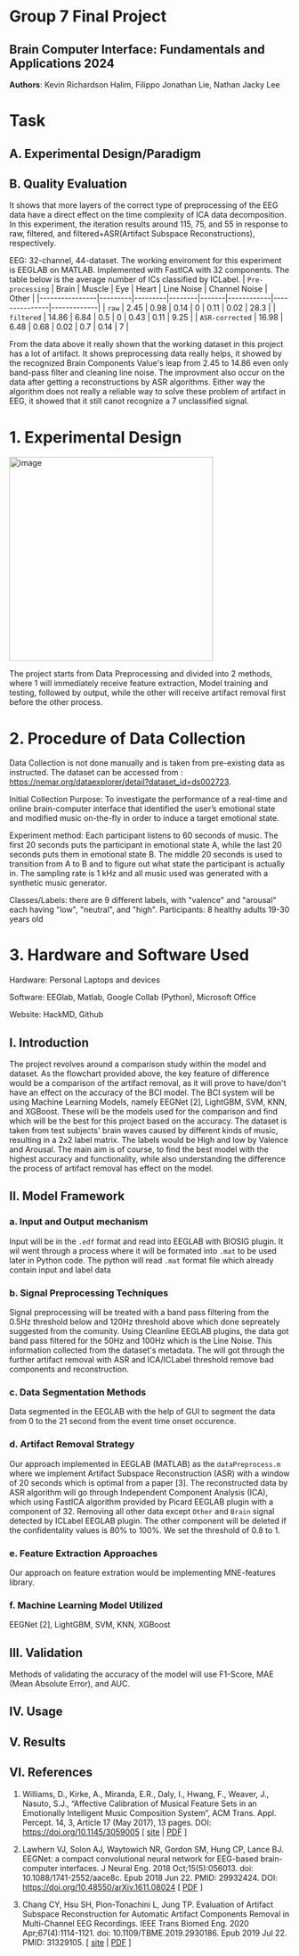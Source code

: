 # Group 7 Final Project
## Brain Computer Interface: Fundamentals and Applications 2024

**Authors**:
Kevin Richardson Halim, Filippo Jonathan Lie, Nathan Jacky Lee

# Task
## A. Experimental Design/Paradigm 
## B. Quality Evaluation
It shows that more layers of the correct type of preprocessing of the EEG data have a direct effect on the time complexity of ICA data decomposition. In this experiment, the iteration results around 115, 75, and 55 in response to raw, filtered, and filtered+ASR(Artifact Subspace Reconstructions), respectively.

EEG: 32-channel, 44-dataset. The working enviroment for this experiment is EEGLAB on MATLAB.
Implemented with FastICA with 32 components. The table below is the average number of ICs classified by ICLabel.
| `Pre-processing` | Brain   | Muscle  | Eye    | Heart | Line Noise | Channel Noise | Other       |
|----------------|---------|---------|--------|-------|------------|---------------|-------------|
| `raw`            | 2.45    | 0.98    | 0.14   | 0     | 0.11       | 0.02          | 28.3       |
| `filtered`       | 14.86   | 6.84    | 0.5   | 0     | 0.43       | 0.11          | 9.25        |
| `ASR-corrected`  | 16.98   | 6.48    | 0.68   | 0.02  | 0.7       | 0.14          | 7        |

From the data above it really shown that the working dataset in this project has a lot of artifact. It shows preprocessing data really helps, it showed by the recognized Brain Components Value's leap from 2.45 to 14.86 even only band-pass filter and cleaning line noise. The improvment also occur on the data after getting a reconstructions by ASR algorithms. Either way the algorithm does not really a reliable way to solve these problem of artifact in EEG, it showed that it still canot recognize a 7 unclassified signal.


# 1. Experimental Design
   
   <img width="366" alt="image" src="https://github.com/kevin-rh/BCI_2024_Final_Group7/assets/134197756/4875b3b8-6af1-4c95-8dbe-fb7bdb3f1547">

The project starts from Data Preprocessing and divided into 2 methods, where 1 will immediately receive feature extraction, Model training and testing, followed by output, while the other will receive artifact removal first before the other process.

# 2. Procedure of Data Collection

Data Collection is not done manually and is taken from pre-existing data as instructed. The dataset can be accessed from : https://nemar.org/dataexplorer/detail?dataset_id=ds002723. 

Initial Collection Purpose:
To investigate the performance of a real-time and online brain-computer interface that identified the user’s emotional state and modified music on-the-fly in order to induce a target emotional state.

Experiment method:
Each participant listens to 60 seconds of music. The first 20 seconds puts the participant in emotional state A, while the last 20 seconds puts them in emotional state B. The middle 20 seconds is used to transition from A to B and to figure out what state the participant is actually in. The sampling rate is 1 kHz and all music used was generated with a synthetic music generator.

Classes/Labels: there are 9 different labels, with "valence" and "arousal" each having "low", "neutral", and "high".
Participants: 8 healthy adults 19-30 years old

# 3. Hardware and Software Used

   Hardware: Personal Laptops and devices
   
   Software: EEGlab, Matlab, Google Collab (Python), Microsoft Office
   
   Website: HackMD, Github

## I. Introduction

The project revolves around a comparison study within the model and dataset. As the flowchart provided above, the key feature of difference would be a comparison of the artifact removal, as it will prove to have/don't have an effect on the accuracy of the BCI model. The BCI system will be using Machine Learning Models, namely EEGNet [2], LightGBM, SVM, KNN, and XGBoost. These will be the models used for the comparison and find which will be the best for this project based on the accuracy. The dataset is taken from test subjects' brain waves caused by different kinds of music, resulting in a 2x2 label matrix. The labels would be High and low by Valence and Arousal. The main aim is of course, to find the best model with the highest accuracy and functionality, while also understanding the difference the process of artifact removal has effect on the model.

## II. Model Framework

### a. Input and Output mechanism
Input will be in the `.edf` format and read into EEGLAB with BIOSIG plugin. It wil went through a process where it will be formated into `.mat` to be used later in Python code.
The python will read `.mat` format file which already contain input and label data 

### b. Signal Preprocessing Techniques
Signal preprocessing will be treated with a band pass filtering from the 0.5Hz threshold below and 120Hz threshold above which done sepreately suggested from the comunity.
Using Cleanline EEGLAB plugins, the data got band pass filtered for the 50Hz and 100Hz which is the Line Noise. This information collected from the dataset's metadata.
The will got through the further artifact removal with ASR and ICA/ICLabel threshold remove bad components and reconstruction.

### c. Data Segmentation Methods
Data segmented in the EEGLAB with the help of GUI to segment the data from 0 to the 21 second from the event time onset occurence.

### d. Artifact Removal Strategy
Our approach implemented in EEGLAB (MATLAB) as the `dataPreprocess.m` where we implement Artifact Subspace Reconstruction (ASR) with a window of 20 seconds which is optimal from a paper [3].
The reconstructed data by ASR algorithm will go through Independent Component Analysis (ICA), which using FastICA algorithm provided by Picard EEGLAB plugin with a component of 32.
Removing all other data except `Other` and `Brain` signal detected by ICLabel EEGLAB plugin. The other component will be deleted if the confidentality values is 80% to 100%. We set the threshold of 0.8 to 1.

### e. Feature Extraction Approaches
Our approach on feature extration would be implementing MNE-features library. 

### f. Machine Learning Model Utilized
EEGNet [2], LightGBM, SVM, KNN, XGBoost

## III. Validation

Methods of validating the accuracy of the model will use F1-Score, MAE (Mean Absolute Error), and AUC. 

## IV. Usage

## V. Results

## VI. References
1. Williams, D., Kirke, A., Miranda, E.R., Daly, I., Hwang, F., Weaver, J., Nasuto, S.J., “Affective Calibration of Musical Feature Sets in an Emotionally Intelligent Music Composition System”, ACM Trans. Appl. Percept. 14, 3, Article 17 (May 2017), 13 pages. DOI: https://doi.org/10.1145/3059005 [ [site](https://nemar.org/dataexplorer/detail?dataset_id=ds002723
) | [PDF](https://dl.acm.org/doi/pdf/10.1145/3059005) ]

2. Lawhern VJ, Solon AJ, Waytowich NR, Gordon SM, Hung CP, Lance BJ. EEGNet: a compact convolutional neural network for EEG-based brain-computer interfaces. J Neural Eng. 2018 Oct;15(5):056013. doi: 10.1088/1741-2552/aace8c. Epub 2018 Jun 22. PMID: 29932424. DOI: https://doi.org/10.48550/arXiv.1611.08024 [ [PDF](https://arxiv.org/pdf/1611.080245) ]

3. Chang CY, Hsu SH, Pion-Tonachini L, Jung TP. Evaluation of Artifact Subspace Reconstruction for Automatic Artifact Components Removal in Multi-Channel EEG Recordings. IEEE Trans Biomed Eng. 2020 Apr;67(4):1114-1121. doi: 10.1109/TBME.2019.2930186. Epub 2019 Jul 22. PMID: 31329105. [ [site](https://pubmed.ncbi.nlm.nih.gov/31329105/) | [PDF](https://ieeexplore.ieee.org/stamp/stamp.jsp?tp=&arnumber=8768041) ]
